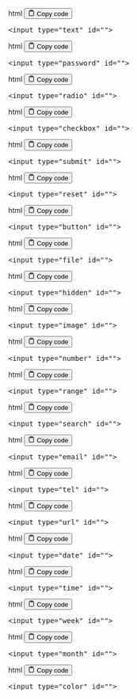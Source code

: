 <div class="code-element">
<div class="lang-line">
  <text>html</text>
  <button class="copy-button"
          id="codeef2fa26725db154390290fb5fc840cd7b"
          onclick="copyCode(codeef2fa26725db154390290fb5fc840cd7, codeef2fa26725db154390290fb5fc840cd7b)">
    <svg stroke="currentColor"
         fill="none"
         stroke-width="2"
         viewBox="0 0 24 24"
         stroke-linecap="round"
         stroke-linejoin="round"
         class="h-4 w-4"
         height="1em"
         width="1em"
         xmlns="http://www.w3.org/2000/svg">
      <path d="M16 4h2a2 2 0 0 1 2 2v14a2 2 0 0 1-2 2H6a2 2 0 0 1-2-2V6a2 2 0 0 1 2-2h2"></path>
      <rect x="8" y="2" width="8" height="4" rx="1" ry="1"></rect>
    </svg>
    <text>Copy code</text>
  </button>

</div>
<div class="code" id="codeef2fa26725db154390290fb5fc840cd7"><div class="highlight"><pre><span></span><span class="p">&lt;</span><span class="nt">input</span> <span class="na">type</span><span class="o">=</span><span class="s">&quot;text&quot;</span> <span class="na">id</span><span class="o">=</span><span class="s">&quot;&quot;</span><span class="p">&gt;</span>
</pre></div></div>
</div>

<div class="code-element">
<div class="lang-line">
  <text>html</text>
  <button class="copy-button"
          id="code5f22ec61293e9519b2c43171e446fee8b"
          onclick="copyCode(code5f22ec61293e9519b2c43171e446fee8, code5f22ec61293e9519b2c43171e446fee8b)">
    <svg stroke="currentColor"
         fill="none"
         stroke-width="2"
         viewBox="0 0 24 24"
         stroke-linecap="round"
         stroke-linejoin="round"
         class="h-4 w-4"
         height="1em"
         width="1em"
         xmlns="http://www.w3.org/2000/svg">
      <path d="M16 4h2a2 2 0 0 1 2 2v14a2 2 0 0 1-2 2H6a2 2 0 0 1-2-2V6a2 2 0 0 1 2-2h2"></path>
      <rect x="8" y="2" width="8" height="4" rx="1" ry="1"></rect>
    </svg>
    <text>Copy code</text>
  </button>

</div>
<div class="code" id="code5f22ec61293e9519b2c43171e446fee8"><div class="highlight"><pre><span></span><span class="p">&lt;</span><span class="nt">input</span> <span class="na">type</span><span class="o">=</span><span class="s">&quot;password&quot;</span> <span class="na">id</span><span class="o">=</span><span class="s">&quot;&quot;</span><span class="p">&gt;</span>
</pre></div></div>
</div>

<div class="code-element">
<div class="lang-line">
  <text>html</text>
  <button class="copy-button"
          id="code4cf7bf003deb9fa4220a97840ba0b08fb"
          onclick="copyCode(code4cf7bf003deb9fa4220a97840ba0b08f, code4cf7bf003deb9fa4220a97840ba0b08fb)">
    <svg stroke="currentColor"
         fill="none"
         stroke-width="2"
         viewBox="0 0 24 24"
         stroke-linecap="round"
         stroke-linejoin="round"
         class="h-4 w-4"
         height="1em"
         width="1em"
         xmlns="http://www.w3.org/2000/svg">
      <path d="M16 4h2a2 2 0 0 1 2 2v14a2 2 0 0 1-2 2H6a2 2 0 0 1-2-2V6a2 2 0 0 1 2-2h2"></path>
      <rect x="8" y="2" width="8" height="4" rx="1" ry="1"></rect>
    </svg>
    <text>Copy code</text>
  </button>

</div>
<div class="code" id="code4cf7bf003deb9fa4220a97840ba0b08f"><div class="highlight"><pre><span></span><span class="p">&lt;</span><span class="nt">input</span> <span class="na">type</span><span class="o">=</span><span class="s">&quot;radio&quot;</span> <span class="na">id</span><span class="o">=</span><span class="s">&quot;&quot;</span><span class="p">&gt;</span>
</pre></div></div>
</div>

<div class="code-element">
<div class="lang-line">
  <text>html</text>
  <button class="copy-button"
          id="codec639019f308e9f3686232370a43b0529b"
          onclick="copyCode(codec639019f308e9f3686232370a43b0529, codec639019f308e9f3686232370a43b0529b)">
    <svg stroke="currentColor"
         fill="none"
         stroke-width="2"
         viewBox="0 0 24 24"
         stroke-linecap="round"
         stroke-linejoin="round"
         class="h-4 w-4"
         height="1em"
         width="1em"
         xmlns="http://www.w3.org/2000/svg">
      <path d="M16 4h2a2 2 0 0 1 2 2v14a2 2 0 0 1-2 2H6a2 2 0 0 1-2-2V6a2 2 0 0 1 2-2h2"></path>
      <rect x="8" y="2" width="8" height="4" rx="1" ry="1"></rect>
    </svg>
    <text>Copy code</text>
  </button>

</div>
<div class="code" id="codec639019f308e9f3686232370a43b0529"><div class="highlight"><pre><span></span><span class="p">&lt;</span><span class="nt">input</span> <span class="na">type</span><span class="o">=</span><span class="s">&quot;checkbox&quot;</span> <span class="na">id</span><span class="o">=</span><span class="s">&quot;&quot;</span><span class="p">&gt;</span>
</pre></div></div>
</div>

<div class="code-element">
<div class="lang-line">
  <text>html</text>
  <button class="copy-button"
          id="code9e5e72f46b39e3a55601a7499a5efdc8b"
          onclick="copyCode(code9e5e72f46b39e3a55601a7499a5efdc8, code9e5e72f46b39e3a55601a7499a5efdc8b)">
    <svg stroke="currentColor"
         fill="none"
         stroke-width="2"
         viewBox="0 0 24 24"
         stroke-linecap="round"
         stroke-linejoin="round"
         class="h-4 w-4"
         height="1em"
         width="1em"
         xmlns="http://www.w3.org/2000/svg">
      <path d="M16 4h2a2 2 0 0 1 2 2v14a2 2 0 0 1-2 2H6a2 2 0 0 1-2-2V6a2 2 0 0 1 2-2h2"></path>
      <rect x="8" y="2" width="8" height="4" rx="1" ry="1"></rect>
    </svg>
    <text>Copy code</text>
  </button>

</div>
<div class="code" id="code9e5e72f46b39e3a55601a7499a5efdc8"><div class="highlight"><pre><span></span><span class="p">&lt;</span><span class="nt">input</span> <span class="na">type</span><span class="o">=</span><span class="s">&quot;submit&quot;</span> <span class="na">id</span><span class="o">=</span><span class="s">&quot;&quot;</span><span class="p">&gt;</span>
</pre></div></div>
</div>

<div class="code-element">
<div class="lang-line">
  <text>html</text>
  <button class="copy-button"
          id="code3351b914303aa98744fd19ae792e2126b"
          onclick="copyCode(code3351b914303aa98744fd19ae792e2126, code3351b914303aa98744fd19ae792e2126b)">
    <svg stroke="currentColor"
         fill="none"
         stroke-width="2"
         viewBox="0 0 24 24"
         stroke-linecap="round"
         stroke-linejoin="round"
         class="h-4 w-4"
         height="1em"
         width="1em"
         xmlns="http://www.w3.org/2000/svg">
      <path d="M16 4h2a2 2 0 0 1 2 2v14a2 2 0 0 1-2 2H6a2 2 0 0 1-2-2V6a2 2 0 0 1 2-2h2"></path>
      <rect x="8" y="2" width="8" height="4" rx="1" ry="1"></rect>
    </svg>
    <text>Copy code</text>
  </button>

</div>
<div class="code" id="code3351b914303aa98744fd19ae792e2126"><div class="highlight"><pre><span></span><span class="p">&lt;</span><span class="nt">input</span> <span class="na">type</span><span class="o">=</span><span class="s">&quot;reset&quot;</span> <span class="na">id</span><span class="o">=</span><span class="s">&quot;&quot;</span><span class="p">&gt;</span>
</pre></div></div>
</div>

<div class="code-element">
<div class="lang-line">
  <text>html</text>
  <button class="copy-button"
          id="codea6362ace6f18e2264cca52d992ec4127b"
          onclick="copyCode(codea6362ace6f18e2264cca52d992ec4127, codea6362ace6f18e2264cca52d992ec4127b)">
    <svg stroke="currentColor"
         fill="none"
         stroke-width="2"
         viewBox="0 0 24 24"
         stroke-linecap="round"
         stroke-linejoin="round"
         class="h-4 w-4"
         height="1em"
         width="1em"
         xmlns="http://www.w3.org/2000/svg">
      <path d="M16 4h2a2 2 0 0 1 2 2v14a2 2 0 0 1-2 2H6a2 2 0 0 1-2-2V6a2 2 0 0 1 2-2h2"></path>
      <rect x="8" y="2" width="8" height="4" rx="1" ry="1"></rect>
    </svg>
    <text>Copy code</text>
  </button>

</div>
<div class="code" id="codea6362ace6f18e2264cca52d992ec4127"><div class="highlight"><pre><span></span><span class="p">&lt;</span><span class="nt">input</span> <span class="na">type</span><span class="o">=</span><span class="s">&quot;button&quot;</span> <span class="na">id</span><span class="o">=</span><span class="s">&quot;&quot;</span><span class="p">&gt;</span>
</pre></div></div>
</div>

<div class="code-element">
<div class="lang-line">
  <text>html</text>
  <button class="copy-button"
          id="code856258f11289ad27cd3ebc3511bc6c42b"
          onclick="copyCode(code856258f11289ad27cd3ebc3511bc6c42, code856258f11289ad27cd3ebc3511bc6c42b)">
    <svg stroke="currentColor"
         fill="none"
         stroke-width="2"
         viewBox="0 0 24 24"
         stroke-linecap="round"
         stroke-linejoin="round"
         class="h-4 w-4"
         height="1em"
         width="1em"
         xmlns="http://www.w3.org/2000/svg">
      <path d="M16 4h2a2 2 0 0 1 2 2v14a2 2 0 0 1-2 2H6a2 2 0 0 1-2-2V6a2 2 0 0 1 2-2h2"></path>
      <rect x="8" y="2" width="8" height="4" rx="1" ry="1"></rect>
    </svg>
    <text>Copy code</text>
  </button>

</div>
<div class="code" id="code856258f11289ad27cd3ebc3511bc6c42"><div class="highlight"><pre><span></span><span class="p">&lt;</span><span class="nt">input</span> <span class="na">type</span><span class="o">=</span><span class="s">&quot;file&quot;</span> <span class="na">id</span><span class="o">=</span><span class="s">&quot;&quot;</span><span class="p">&gt;</span>
</pre></div></div>
</div>

<div class="code-element">
<div class="lang-line">
  <text>html</text>
  <button class="copy-button"
          id="code2a80beeb65dba9537ec5c93c5875d9c4b"
          onclick="copyCode(code2a80beeb65dba9537ec5c93c5875d9c4, code2a80beeb65dba9537ec5c93c5875d9c4b)">
    <svg stroke="currentColor"
         fill="none"
         stroke-width="2"
         viewBox="0 0 24 24"
         stroke-linecap="round"
         stroke-linejoin="round"
         class="h-4 w-4"
         height="1em"
         width="1em"
         xmlns="http://www.w3.org/2000/svg">
      <path d="M16 4h2a2 2 0 0 1 2 2v14a2 2 0 0 1-2 2H6a2 2 0 0 1-2-2V6a2 2 0 0 1 2-2h2"></path>
      <rect x="8" y="2" width="8" height="4" rx="1" ry="1"></rect>
    </svg>
    <text>Copy code</text>
  </button>

</div>
<div class="code" id="code2a80beeb65dba9537ec5c93c5875d9c4"><div class="highlight"><pre><span></span><span class="p">&lt;</span><span class="nt">input</span> <span class="na">type</span><span class="o">=</span><span class="s">&quot;hidden&quot;</span> <span class="na">id</span><span class="o">=</span><span class="s">&quot;&quot;</span><span class="p">&gt;</span>
</pre></div></div>
</div>

<div class="code-element">
<div class="lang-line">
  <text>html</text>
  <button class="copy-button"
          id="code16973d5c2877b6718bdafafec424b86cb"
          onclick="copyCode(code16973d5c2877b6718bdafafec424b86c, code16973d5c2877b6718bdafafec424b86cb)">
    <svg stroke="currentColor"
         fill="none"
         stroke-width="2"
         viewBox="0 0 24 24"
         stroke-linecap="round"
         stroke-linejoin="round"
         class="h-4 w-4"
         height="1em"
         width="1em"
         xmlns="http://www.w3.org/2000/svg">
      <path d="M16 4h2a2 2 0 0 1 2 2v14a2 2 0 0 1-2 2H6a2 2 0 0 1-2-2V6a2 2 0 0 1 2-2h2"></path>
      <rect x="8" y="2" width="8" height="4" rx="1" ry="1"></rect>
    </svg>
    <text>Copy code</text>
  </button>

</div>
<div class="code" id="code16973d5c2877b6718bdafafec424b86c"><div class="highlight"><pre><span></span><span class="p">&lt;</span><span class="nt">input</span> <span class="na">type</span><span class="o">=</span><span class="s">&quot;image&quot;</span> <span class="na">id</span><span class="o">=</span><span class="s">&quot;&quot;</span><span class="p">&gt;</span>
</pre></div></div>
</div>

<div class="code-element">
<div class="lang-line">
  <text>html</text>
  <button class="copy-button"
          id="codef0f09205892aa0620ad8df079c22df91b"
          onclick="copyCode(codef0f09205892aa0620ad8df079c22df91, codef0f09205892aa0620ad8df079c22df91b)">
    <svg stroke="currentColor"
         fill="none"
         stroke-width="2"
         viewBox="0 0 24 24"
         stroke-linecap="round"
         stroke-linejoin="round"
         class="h-4 w-4"
         height="1em"
         width="1em"
         xmlns="http://www.w3.org/2000/svg">
      <path d="M16 4h2a2 2 0 0 1 2 2v14a2 2 0 0 1-2 2H6a2 2 0 0 1-2-2V6a2 2 0 0 1 2-2h2"></path>
      <rect x="8" y="2" width="8" height="4" rx="1" ry="1"></rect>
    </svg>
    <text>Copy code</text>
  </button>

</div>
<div class="code" id="codef0f09205892aa0620ad8df079c22df91"><div class="highlight"><pre><span></span><span class="p">&lt;</span><span class="nt">input</span> <span class="na">type</span><span class="o">=</span><span class="s">&quot;number&quot;</span> <span class="na">id</span><span class="o">=</span><span class="s">&quot;&quot;</span><span class="p">&gt;</span>
</pre></div></div>
</div>

<div class="code-element">
<div class="lang-line">
  <text>html</text>
  <button class="copy-button"
          id="codeecbe4a60b8b8f6801b90d525183bc599b"
          onclick="copyCode(codeecbe4a60b8b8f6801b90d525183bc599, codeecbe4a60b8b8f6801b90d525183bc599b)">
    <svg stroke="currentColor"
         fill="none"
         stroke-width="2"
         viewBox="0 0 24 24"
         stroke-linecap="round"
         stroke-linejoin="round"
         class="h-4 w-4"
         height="1em"
         width="1em"
         xmlns="http://www.w3.org/2000/svg">
      <path d="M16 4h2a2 2 0 0 1 2 2v14a2 2 0 0 1-2 2H6a2 2 0 0 1-2-2V6a2 2 0 0 1 2-2h2"></path>
      <rect x="8" y="2" width="8" height="4" rx="1" ry="1"></rect>
    </svg>
    <text>Copy code</text>
  </button>

</div>
<div class="code" id="codeecbe4a60b8b8f6801b90d525183bc599"><div class="highlight"><pre><span></span><span class="p">&lt;</span><span class="nt">input</span> <span class="na">type</span><span class="o">=</span><span class="s">&quot;range&quot;</span> <span class="na">id</span><span class="o">=</span><span class="s">&quot;&quot;</span><span class="p">&gt;</span>
</pre></div></div>
</div>

<div class="code-element">
<div class="lang-line">
  <text>html</text>
  <button class="copy-button"
          id="codee9aa5208a63b34e8210c08eec3febde7b"
          onclick="copyCode(codee9aa5208a63b34e8210c08eec3febde7, codee9aa5208a63b34e8210c08eec3febde7b)">
    <svg stroke="currentColor"
         fill="none"
         stroke-width="2"
         viewBox="0 0 24 24"
         stroke-linecap="round"
         stroke-linejoin="round"
         class="h-4 w-4"
         height="1em"
         width="1em"
         xmlns="http://www.w3.org/2000/svg">
      <path d="M16 4h2a2 2 0 0 1 2 2v14a2 2 0 0 1-2 2H6a2 2 0 0 1-2-2V6a2 2 0 0 1 2-2h2"></path>
      <rect x="8" y="2" width="8" height="4" rx="1" ry="1"></rect>
    </svg>
    <text>Copy code</text>
  </button>

</div>
<div class="code" id="codee9aa5208a63b34e8210c08eec3febde7"><div class="highlight"><pre><span></span><span class="p">&lt;</span><span class="nt">input</span> <span class="na">type</span><span class="o">=</span><span class="s">&quot;search&quot;</span> <span class="na">id</span><span class="o">=</span><span class="s">&quot;&quot;</span><span class="p">&gt;</span>
</pre></div></div>
</div>

<div class="code-element">
<div class="lang-line">
  <text>html</text>
  <button class="copy-button"
          id="code7e1f47a68fe2c4292fc033c560f6277bb"
          onclick="copyCode(code7e1f47a68fe2c4292fc033c560f6277b, code7e1f47a68fe2c4292fc033c560f6277bb)">
    <svg stroke="currentColor"
         fill="none"
         stroke-width="2"
         viewBox="0 0 24 24"
         stroke-linecap="round"
         stroke-linejoin="round"
         class="h-4 w-4"
         height="1em"
         width="1em"
         xmlns="http://www.w3.org/2000/svg">
      <path d="M16 4h2a2 2 0 0 1 2 2v14a2 2 0 0 1-2 2H6a2 2 0 0 1-2-2V6a2 2 0 0 1 2-2h2"></path>
      <rect x="8" y="2" width="8" height="4" rx="1" ry="1"></rect>
    </svg>
    <text>Copy code</text>
  </button>

</div>
<div class="code" id="code7e1f47a68fe2c4292fc033c560f6277b"><div class="highlight"><pre><span></span><span class="p">&lt;</span><span class="nt">input</span> <span class="na">type</span><span class="o">=</span><span class="s">&quot;email&quot;</span> <span class="na">id</span><span class="o">=</span><span class="s">&quot;&quot;</span><span class="p">&gt;</span>
</pre></div></div>
</div>

<div class="code-element">
<div class="lang-line">
  <text>html</text>
  <button class="copy-button"
          id="code84be15add872448a716d09e26f7828edb"
          onclick="copyCode(code84be15add872448a716d09e26f7828ed, code84be15add872448a716d09e26f7828edb)">
    <svg stroke="currentColor"
         fill="none"
         stroke-width="2"
         viewBox="0 0 24 24"
         stroke-linecap="round"
         stroke-linejoin="round"
         class="h-4 w-4"
         height="1em"
         width="1em"
         xmlns="http://www.w3.org/2000/svg">
      <path d="M16 4h2a2 2 0 0 1 2 2v14a2 2 0 0 1-2 2H6a2 2 0 0 1-2-2V6a2 2 0 0 1 2-2h2"></path>
      <rect x="8" y="2" width="8" height="4" rx="1" ry="1"></rect>
    </svg>
    <text>Copy code</text>
  </button>

</div>
<div class="code" id="code84be15add872448a716d09e26f7828ed"><div class="highlight"><pre><span></span><span class="p">&lt;</span><span class="nt">input</span> <span class="na">type</span><span class="o">=</span><span class="s">&quot;tel&quot;</span> <span class="na">id</span><span class="o">=</span><span class="s">&quot;&quot;</span><span class="p">&gt;</span>
</pre></div></div>
</div>

<div class="code-element">
<div class="lang-line">
  <text>html</text>
  <button class="copy-button"
          id="code1e533ee6fa9f63a3f2d43e0a9a7404c9b"
          onclick="copyCode(code1e533ee6fa9f63a3f2d43e0a9a7404c9, code1e533ee6fa9f63a3f2d43e0a9a7404c9b)">
    <svg stroke="currentColor"
         fill="none"
         stroke-width="2"
         viewBox="0 0 24 24"
         stroke-linecap="round"
         stroke-linejoin="round"
         class="h-4 w-4"
         height="1em"
         width="1em"
         xmlns="http://www.w3.org/2000/svg">
      <path d="M16 4h2a2 2 0 0 1 2 2v14a2 2 0 0 1-2 2H6a2 2 0 0 1-2-2V6a2 2 0 0 1 2-2h2"></path>
      <rect x="8" y="2" width="8" height="4" rx="1" ry="1"></rect>
    </svg>
    <text>Copy code</text>
  </button>

</div>
<div class="code" id="code1e533ee6fa9f63a3f2d43e0a9a7404c9"><div class="highlight"><pre><span></span><span class="p">&lt;</span><span class="nt">input</span> <span class="na">type</span><span class="o">=</span><span class="s">&quot;url&quot;</span> <span class="na">id</span><span class="o">=</span><span class="s">&quot;&quot;</span><span class="p">&gt;</span>
</pre></div></div>
</div>

<div class="code-element">
<div class="lang-line">
  <text>html</text>
  <button class="copy-button"
          id="code92d38bc53f15abe150801bb40c975967b"
          onclick="copyCode(code92d38bc53f15abe150801bb40c975967, code92d38bc53f15abe150801bb40c975967b)">
    <svg stroke="currentColor"
         fill="none"
         stroke-width="2"
         viewBox="0 0 24 24"
         stroke-linecap="round"
         stroke-linejoin="round"
         class="h-4 w-4"
         height="1em"
         width="1em"
         xmlns="http://www.w3.org/2000/svg">
      <path d="M16 4h2a2 2 0 0 1 2 2v14a2 2 0 0 1-2 2H6a2 2 0 0 1-2-2V6a2 2 0 0 1 2-2h2"></path>
      <rect x="8" y="2" width="8" height="4" rx="1" ry="1"></rect>
    </svg>
    <text>Copy code</text>
  </button>

</div>
<div class="code" id="code92d38bc53f15abe150801bb40c975967"><div class="highlight"><pre><span></span><span class="p">&lt;</span><span class="nt">input</span> <span class="na">type</span><span class="o">=</span><span class="s">&quot;date&quot;</span> <span class="na">id</span><span class="o">=</span><span class="s">&quot;&quot;</span><span class="p">&gt;</span>
</pre></div></div>
</div>

<div class="code-element">
<div class="lang-line">
  <text>html</text>
  <button class="copy-button"
          id="codedf3898ef7b3a2f1feb5841136d3c53fdb"
          onclick="copyCode(codedf3898ef7b3a2f1feb5841136d3c53fd, codedf3898ef7b3a2f1feb5841136d3c53fdb)">
    <svg stroke="currentColor"
         fill="none"
         stroke-width="2"
         viewBox="0 0 24 24"
         stroke-linecap="round"
         stroke-linejoin="round"
         class="h-4 w-4"
         height="1em"
         width="1em"
         xmlns="http://www.w3.org/2000/svg">
      <path d="M16 4h2a2 2 0 0 1 2 2v14a2 2 0 0 1-2 2H6a2 2 0 0 1-2-2V6a2 2 0 0 1 2-2h2"></path>
      <rect x="8" y="2" width="8" height="4" rx="1" ry="1"></rect>
    </svg>
    <text>Copy code</text>
  </button>

</div>
<div class="code" id="codedf3898ef7b3a2f1feb5841136d3c53fd"><div class="highlight"><pre><span></span><span class="p">&lt;</span><span class="nt">input</span> <span class="na">type</span><span class="o">=</span><span class="s">&quot;time&quot;</span> <span class="na">id</span><span class="o">=</span><span class="s">&quot;&quot;</span><span class="p">&gt;</span>
</pre></div></div>
</div>

<div class="code-element">
<div class="lang-line">
  <text>html</text>
  <button class="copy-button"
          id="code8c29a34dc52a094e49369c8d048775fcb"
          onclick="copyCode(code8c29a34dc52a094e49369c8d048775fc, code8c29a34dc52a094e49369c8d048775fcb)">
    <svg stroke="currentColor"
         fill="none"
         stroke-width="2"
         viewBox="0 0 24 24"
         stroke-linecap="round"
         stroke-linejoin="round"
         class="h-4 w-4"
         height="1em"
         width="1em"
         xmlns="http://www.w3.org/2000/svg">
      <path d="M16 4h2a2 2 0 0 1 2 2v14a2 2 0 0 1-2 2H6a2 2 0 0 1-2-2V6a2 2 0 0 1 2-2h2"></path>
      <rect x="8" y="2" width="8" height="4" rx="1" ry="1"></rect>
    </svg>
    <text>Copy code</text>
  </button>

</div>
<div class="code" id="code8c29a34dc52a094e49369c8d048775fc"><div class="highlight"><pre><span></span><span class="p">&lt;</span><span class="nt">input</span> <span class="na">type</span><span class="o">=</span><span class="s">&quot;week&quot;</span> <span class="na">id</span><span class="o">=</span><span class="s">&quot;&quot;</span><span class="p">&gt;</span>
</pre></div></div>
</div>

<div class="code-element">
<div class="lang-line">
  <text>html</text>
  <button class="copy-button"
          id="code7e1fb087bf6c5b053f3043917e07f661b"
          onclick="copyCode(code7e1fb087bf6c5b053f3043917e07f661, code7e1fb087bf6c5b053f3043917e07f661b)">
    <svg stroke="currentColor"
         fill="none"
         stroke-width="2"
         viewBox="0 0 24 24"
         stroke-linecap="round"
         stroke-linejoin="round"
         class="h-4 w-4"
         height="1em"
         width="1em"
         xmlns="http://www.w3.org/2000/svg">
      <path d="M16 4h2a2 2 0 0 1 2 2v14a2 2 0 0 1-2 2H6a2 2 0 0 1-2-2V6a2 2 0 0 1 2-2h2"></path>
      <rect x="8" y="2" width="8" height="4" rx="1" ry="1"></rect>
    </svg>
    <text>Copy code</text>
  </button>

</div>
<div class="code" id="code7e1fb087bf6c5b053f3043917e07f661"><div class="highlight"><pre><span></span><span class="p">&lt;</span><span class="nt">input</span> <span class="na">type</span><span class="o">=</span><span class="s">&quot;month&quot;</span> <span class="na">id</span><span class="o">=</span><span class="s">&quot;&quot;</span><span class="p">&gt;</span>
</pre></div></div>
</div>

<div class="code-element">
<div class="lang-line">
  <text>html</text>
  <button class="copy-button"
          id="code0a7cddb8c79d5480e70e1917066fb005b"
          onclick="copyCode(code0a7cddb8c79d5480e70e1917066fb005, code0a7cddb8c79d5480e70e1917066fb005b)">
    <svg stroke="currentColor"
         fill="none"
         stroke-width="2"
         viewBox="0 0 24 24"
         stroke-linecap="round"
         stroke-linejoin="round"
         class="h-4 w-4"
         height="1em"
         width="1em"
         xmlns="http://www.w3.org/2000/svg">
      <path d="M16 4h2a2 2 0 0 1 2 2v14a2 2 0 0 1-2 2H6a2 2 0 0 1-2-2V6a2 2 0 0 1 2-2h2"></path>
      <rect x="8" y="2" width="8" height="4" rx="1" ry="1"></rect>
    </svg>
    <text>Copy code</text>
  </button>

</div>
<div class="code" id="code0a7cddb8c79d5480e70e1917066fb005"><div class="highlight"><pre><span></span><span class="p">&lt;</span><span class="nt">input</span> <span class="na">type</span><span class="o">=</span><span class="s">&quot;color&quot;</span> <span class="na">id</span><span class="o">=</span><span class="s">&quot;&quot;</span><span class="p">&gt;</span>
</pre></div></div>
</div>